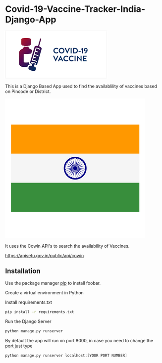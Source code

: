 # Covid-19-Vaccine-Tracker-India-Django-App

![alt text](https://github.com/vinaypatil03/Covid-19-Vaccine-Tracker-India-Django-App/blob/master/static/images/images.png)  

This is a Django Based App used to find the availablility of vaccines based on Pincode or District.

![alt text](https://github.com/vinaypatil03/Covid-19-Vaccine-Tracker-India-Django-App/blob/master/static/images/india.png)  

It uses the Cowin API's to search the availability of Vaccines.  

https://apisetu.gov.in/public/api/cowin

## Installation

Use the package manager [pip](https://pip.pypa.io/en/stable/) to install foobar.

Create a virtual environment in Python

Install requirements.txt
```bash
pip install -r requirements.txt
```
Run the Django Server
```bash
python manage.py runserver
```
By default the app will run on port 8000, in case you need to change the port just type

```bash
python manage.py runserver localhost:[YOUR PORT NUMBER]
```
